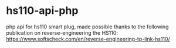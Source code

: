 # hs110-api-php
php api for hs110 smart plug, made possible thanks to the following publication on reverse-engineering the HS110: https://www.softscheck.com/en/reverse-engineering-tp-link-hs110/
